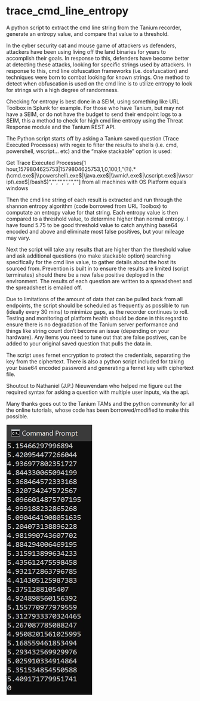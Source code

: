 # trace_cmd_line_entropy
A python script to extract the cmd line string from the Tanium recorder, generate an entropy value, and compare that value to a threshold.

In the cyber security cat and mouse game of attackers vs defenders, attackers have been using living off the land binaries for years to accomplish their goals. In response to this, defenders have become better at detecting these attacks, looking for specific strings used by attackers.  In response to this, cmd line obfuscation frameworks (i.e. dosfuscation) and techniques were born to combat looking for known strings.  One method to detect when obfuscation is used on the cmd line is to utilize entropy to look for strings with a high degree of randomness.  

Checking for entropy is best done in a SEIM, using something like URL Toolbox in Splunk for example. For those who have Tanium, but may not have a SEIM, or do not have the budget to send their endpoint logs to a SEIM, this a method to check for high cmd line entropy using the Threat Response module and the Tanium REST API. 

The Python script starts off by asking a Tanium saved question (Trace Executed Processes) with regex to filter the results to shells (i.e. cmd, powershell, wscript… etc) and the “make stackable” option is used:

Get Trace Executed Processes[1 hour,1579804625753|1579804625753,1,0,100,1,"(?i).*(\\cmd\.exe$|\\powershell\.exe$|\\java\.exe$|\\wmic\.exe$|\\cscript\.exe$|\\wscript\.exe$|\/bash$)","","","","",""] from all machines with OS Platform equals windows

Then the cmd line string of each result is extracted and run through the shannon entropy algorithm (code borrowed from URL Toolbox) to computate an entropy value for that string.  Each entropy value is then compared to a threshold value, to determine higher than normal entropy.  I have found 5.75 to be good threshold value to catch anything base64 encoded and above and eliminate most false positives, but your mileage may vary.

Next the script will take any results that are higher than the threshold value and ask additional questions (no make stackable option) searching specifically for the cmd line value, to gather details about the host its sourced from.  Prevention is built in to ensure the results are limited (script terminates) should there be a new false positive deployed in the environment.  The results of each question are written to a spreadsheet and the spreadsheet is emailed off. 

Due to limitations of the amount of data that can be pulled back from all endpoints, the script should be scheduled as frequently as possible to run (ideally every 30 mins) to minimize gaps, as the recorder continues to roll.  Testing and monitoring of platform health should be done in this regard to ensure there is no degradation of the Tanium server performance and things like string count don’t become an issue (depending on your hardware).  Any items you need to tune out that are false postives, can be added to your original saved question that pulls the data in.  

The script uses fernet encryption to protect the credentials, separating the key from the ciphertext. There is also a python script included for taking your base64 encoded password and generating a fernet key with ciphertext file.

Shoutout to Nathaniel (J.P.) Nieuwendam who helped me figure out the required syntax for asking a question with multiple user inputs, via the api. 

Many thanks goes out to the Tanium TAMs and the python community for all the online tutorials, whose code has been borrowed/modified to make this possible.

![alt text](entropy_example.jpg "example entropy")
